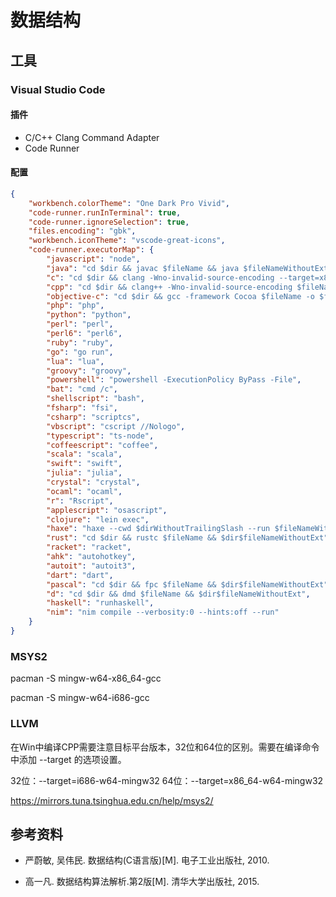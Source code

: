 # 数据结构

## 工具
### Visual Studio Code
#### 插件
- C/C++ Clang Command Adapter
- Code Runner
#### 配置
```json
{
    "workbench.colorTheme": "One Dark Pro Vivid",
    "code-runner.runInTerminal": true,
    "code-runner.ignoreSelection": true,
    "files.encoding": "gbk",
    "workbench.iconTheme": "vscode-great-icons",
    "code-runner.executorMap": {
        "javascript": "node",
        "java": "cd $dir && javac $fileName && java $fileNameWithoutExt",
        "c": "cd $dir && clang -Wno-invalid-source-encoding --target=x86_64-w64-mingw32 $fileName -o $fileNameWithoutExt.exe && $dir$fileNameWithoutExt",
        "cpp": "cd $dir && clang++ -Wno-invalid-source-encoding $fileName -o $fileNameWithoutExt.exe && $dir$fileNameWithoutExt",
        "objective-c": "cd $dir && gcc -framework Cocoa $fileName -o $fileNameWithoutExt && $dir$fileNameWithoutExt",
        "php": "php",
        "python": "python",
        "perl": "perl",
        "perl6": "perl6",
        "ruby": "ruby",
        "go": "go run",
        "lua": "lua",
        "groovy": "groovy",
        "powershell": "powershell -ExecutionPolicy ByPass -File",
        "bat": "cmd /c",
        "shellscript": "bash",
        "fsharp": "fsi",
        "csharp": "scriptcs",
        "vbscript": "cscript //Nologo",
        "typescript": "ts-node",
        "coffeescript": "coffee",
        "scala": "scala",
        "swift": "swift",
        "julia": "julia",
        "crystal": "crystal",
        "ocaml": "ocaml",
        "r": "Rscript",
        "applescript": "osascript",
        "clojure": "lein exec",
        "haxe": "haxe --cwd $dirWithoutTrailingSlash --run $fileNameWithoutExt",
        "rust": "cd $dir && rustc $fileName && $dir$fileNameWithoutExt",
        "racket": "racket",
        "ahk": "autohotkey",
        "autoit": "autoit3",
        "dart": "dart",
        "pascal": "cd $dir && fpc $fileName && $dir$fileNameWithoutExt",
        "d": "cd $dir && dmd $fileName && $dir$fileNameWithoutExt",
        "haskell": "runhaskell",
        "nim": "nim compile --verbosity:0 --hints:off --run"
    }
}
```

### MSYS2
pacman -S mingw-w64-x86_64-gcc

pacman -S mingw-w64-i686-gcc
### LLVM
在Win中编译CPP需要注意目标平台版本，32位和64位的区别。需要在编译命令中添加 --target 的选项设置。

32位：--target=i686-w64-mingw32
64位：--target=x86_64-w64-mingw32

https://mirrors.tuna.tsinghua.edu.cn/help/msys2/

## 参考资料

- 严蔚敏, 吴伟民. 数据结构(C语言版)[M]. 电子工业出版社, 2010.

- 高一凡. 数据结构算法解析.第2版[M]. 清华大学出版社, 2015.